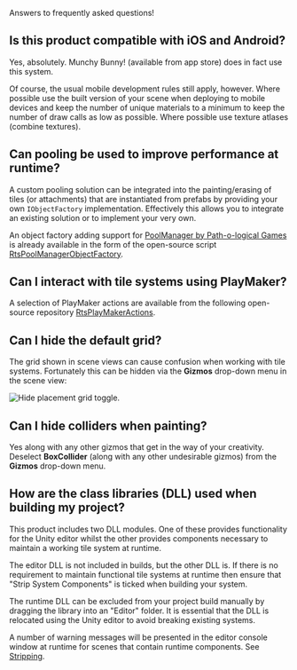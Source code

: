 Answers to frequently asked questions!


## Is this product compatible with iOS and Android?

Yes, absolutely. Munchy Bunny! (available from app store) does in fact use this system.

Of course, the usual mobile development rules still apply, however. Where possible use the
built version of your scene when deploying to mobile devices and keep the number of unique
materials to a minimum to keep the number of draw calls as low as possible. Where possible
use texture atlases (combine textures).



## Can pooling be used to improve performance at runtime?

A custom pooling solution can be integrated into the painting/erasing of tiles (or
attachments) that are instantiated from prefabs by providing your own `IObjectFactory`
implementation. Effectively this allows you to integrate an existing solution or to
implement your very own.

An object factory adding support for [PoolManager by Path-o-logical Games] is already
available in the form of the open-source script [RtsPoolManagerObjectFactory].



## Can I interact with tile systems using PlayMaker?

A selection of PlayMaker actions are available from the following open-source repository
[RtsPlayMakerActions].



## Can I hide the default grid?

The grid shown in scene views can cause confusion when working with tile systems.
Fortunately this can be hidden via the **Gizmos** drop-down menu in the scene view:

![Hide placement grid toggle.](./img/faq/hide-grid.png)



## Can I hide colliders when painting?

Yes along with any other gizmos that get in the way of your creativity. Deselect
**BoxCollider** (along with any other undesirable gizmos) from the **Gizmos** drop-down
menu.



## How are the class libraries (DLL) used when building my project?

This product includes two DLL modules. One of these provides functionality for the Unity
editor whilst the other provides components necessary to maintain a working tile system at
runtime.

The editor DLL is not included in builds, but the other DLL is. If there is no requirement
to maintain functional tile systems at runtime then ensure that "Strip System Components"
is ticked when building your system.

The runtime DLL can be excluded from your project build manually by dragging the library
into an "Editor" folder. It is essential that the DLL is relocated using the Unity editor
to avoid breaking existing systems.

A number of warning messages will be presented in the editor console window at runtime for
scenes that contain runtime components. See [Stripping].



[Stripping]: ./guide/Stripping.md

[PoolManager by Path-o-logical Games]: http://poolmanager.path-o-logical.com/
[RtsPlayMakerActions]: https://bitbucket.org/rotorz/rtsplaymakeractions
[RtsPoolManagerObjectFactory]: https://bitbucket.org/rotorz/rtspoolmanagerobjectfactory
